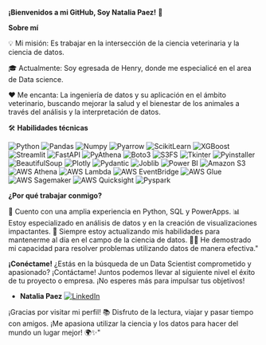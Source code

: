 **¡Bienvenidos a mi GitHub, Soy Natalia Paez!** 👋

**Sobre mí**

💡 Mi misión: Es trabajar en la intersección de la ciencia veterinaria y la ciencia de datos. 

🎓 Actualmente: Soy egresada de Henry, donde me especialicé en el area de Data science.

❤️ Me encanta: La ingeniería de datos y su aplicación en el ámbito veterinario, buscando mejorar la salud y el bienestar de los animales a través del análisis y la interpretación de datos.


🛠 **Habilidades técnicas**

![Python](https://img.shields.io/badge/Python-black?style=flat&logo=python)
![Pandas](https://img.shields.io/badge/Pandas-black?style=flat&logo=pandas)
![Numpy](https://img.shields.io/badge/Numpy-black?style=flat&logo=Numpy)
![Pyarrow](https://img.shields.io/badge/Pyarrow-black?style=flat&logo=python&logoColor=white)
![ScikitLearn](https://img.shields.io/badge/ScikitLearn-black?style=flat&logo=Scikit-Learn)
![XGBoost](https://img.shields.io/badge/XGBoost-black?style=flat&logo=scikit-learn)
![Streamlit](https://img.shields.io/badge/Streamlit-black?style=flat&logo=streamlit)
![FastAPI](https://img.shields.io/badge/FastAPI-black?style=flat&logo=fastapi)
![PyAthena](https://img.shields.io/badge/PyAthena-black?style=flat&logo=python&logoColor=purple)
![Boto3](https://img.shields.io/badge/Boto3-black?style=flat&logo=AWS%20Organizations)
![S3FS](https://img.shields.io/badge/S3FS-black?style=flat&logo=AMAZON%20S3&logoColor=white)
![Tkinter](https://img.shields.io/badge/Tkinter-black?style=flat&logo=python&logoColor=white)
![Pyinstaller](https://img.shields.io/badge/Pyinstaller-black?style=flat&logo=python&logoColor=white)
![BeautifulSoup](https://img.shields.io/badge/BeautifulSoup-black?style=flat&logo=coffeescript)
![Plotly](https://img.shields.io/badge/Plotly-black?style=flat&logo=plotly)
![Pydantic](https://img.shields.io/badge/Pydantic-black?style=flat&logo=pydantic)
![Joblib](https://img.shields.io/badge/Joblib-black?style=flat&logo=Python)
![Power BI](https://img.shields.io/badge/Power%20BI-black?style=flat&logo=Power%20bi)
![Amazon S3](https://img.shields.io/badge/AWS%20S3-black?style=flat&logo=Amazon%20S3)
![AWS Athena](https://img.shields.io/badge/AWS%20Athena-black?style=flat&logo=Amazon%20AWS&logoColor=purple)
![AWS Lambda](https://img.shields.io/badge/AWS%20Lambda-black?style=flat&logo=AWS%20lambda)
![AWS EventBridge](https://img.shields.io/badge/AWS%20EventBridge-black?style=flat&logo=aws%20lambda&logoColor=%20pink)
![AWS Glue](https://img.shields.io/badge/AWS%20Glue-black?style=flat&logo=AWS%20OrganizationS&logoColor=blue)
![AWS Sagemaker](https://img.shields.io/badge/AWS%20Sagemaker-black?style=flat&logo=AmazonAWS&logoColor=green)
![AWS Quicksight](https://img.shields.io/badge/AWS%20Quicksight-black?style=flat&logo=AmazonAWS&logoColor=yellow)
![Pyspark](https://img.shields.io/badge/Pyspark-black?style=flat&logo=apache%20spark)

**¿Por qué trabajar conmigo?**

💼 Cuento con una amplia experiencia en Python, SQL y PowerApps.
📊 Estoy especializado en análisis de datos y en la creación de visualizaciones impactantes.
🌱 Siempre estoy actualizando mis habilidades para mantenerme al día en el campo de la ciencia de datos.
👨‍💼 He demostrado mi capacidad para resolver problemas utilizando datos de manera efectiva."

**¡Conéctame!**
¿Estás en la búsqueda de un Data Scientist comprometido y apasionado? ¡Contáctame! Juntos podemos llevar al siguiente nivel el éxito de tu proyecto o empresa. ¡No esperes más para impulsar tus objetivos!

* **Natalia Paez**   <a href="https://www.linkedin.com/in/natalia-s-paez/"><img alt="LinkedIn" src="https://img.shields.io/badge/LinkedIn-blue?style=flat-square&logo=linkedin"></a>

¡Gracias por visitar mi perfil! 📚 Disfruto de la lectura, viajar y pasar tiempo con amigos. ¡Me apasiona utilizar la ciencia y los datos para hacer del mundo un lugar mejor! 🌍✨"


